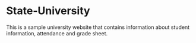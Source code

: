 # State-University
This is a sample university website that contains information about student information, attendance and grade sheet.
